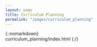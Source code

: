 ```yaml
---
layout: page
title: Curriculum Planning
permalink: "/pages/curriculum_planning"
---
```

{::nomarkdown}  
curriculum_planning/index.html
{:/}  

